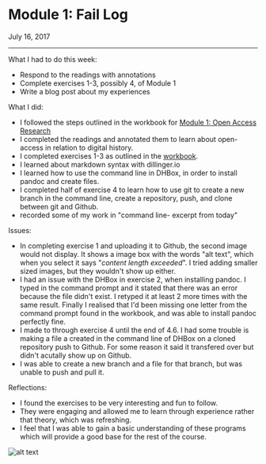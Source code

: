 # Module 1: Fail Log

July 16, 2017
_______
What I had to do this week:
+ Respond to the readings with annotations
+ Complete exercises 1-3, possibly 4, of Module 1
+ Write a blog post about my experiences

What I did:
+ I followed the steps outlined in the workbook for [Module 1: Open Access Research](http://workbook.craftingdigitalhistory.ca/module-1/Open-Access-Research/)
+ I completed the readings and annotated them to learn about open-access in relation to digital history.
+ I completed exercises 1-3 as outlined in the [workbook](http://workbook.craftingdigitalhistory.ca/module-1/Exercises/).
+ I learned about markdown syntax with dillinger.io
+ I learned how to use the command line in DHBox, in order to install pandoc and create files.
+ I completed half of exercise 4 to learn how to use git to create a new branch in the command line, create a repository, push, and clone between git and Github. 
+ recorded some of my work in "command line- excerpt from today"

Issues:
+ In completing exercise 1 and uploading it to Github, the second image would not display. It shows a image box with the words "alt text", which when you select it says "*content length exceeded*". I tried adding smaller sized images, but they wouldn't show up either. 
+ I had an issue with the DHBox in exercise 2, when installing pandoc. I typed in the command prompt and it stated that there was an error because the file didn't exist. I retyped it at least 2 more times with the same result. Finally I realised that I'd been missing one letter from the command prompt found in the workbook, and was able to install pandoc perfectly fine. 
+ I made to through exercise 4 until the end of 4.6. I had some trouble is making a file a created in the command line of DHBox on a cloned repository push to Github. For some reason it said it transfered over but didn't acutally show up on Github. 
+ I was able to create a new branch and a file for that branch, but was unable to push and pull it. 

Reflections:
+ I found the exercises to be very interesting and fun to follow. 
+ They were engaging and allowed me to learn through experience rather that theory, which was refreshing. 
+ I feel that I was able to gain a basic understanding of these programs which will provide a good base for the rest of the course. 

![alt text](https://static.pexels.com/photos/207277/pexels-photo-207277.jpeg)
